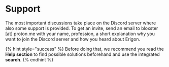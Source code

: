 # Support

The most important discussions take place on the Discord server where also some support is provided. To get an invite, send an email to bloxster \[at] proton.me with your name, profession, a short explanation why you want to join the Discord server and how you heard about Erigon.

{% hint style="success" %}
Before doing that, we recommend you read the **Help section** to find possible solutions beforehand and use the integrated **search**.
{% endhint %}
